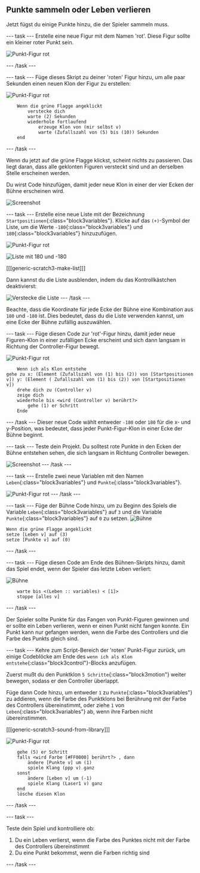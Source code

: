 ## Punkte sammeln oder Leben verlieren

Jetzt fügst du einige Punkte hinzu, die der Spieler sammeln muss.

--- task --- Erstelle eine neue Figur mit dem Namen 'rot'. Diese Figur sollte ein kleiner roter Punkt sein.

![Punkt-Figur rot](images/dots-red.png)

--- /task ---

--- task --- Füge dieses Skript zu deiner 'roten' Figur hinzu, um alle paar Sekunden einen neuen Klon der Figur zu erstellen:

![Punkt-Figur rot](images/red-sprite.png)

```blocks3
    Wenn die grüne Flagge angeklickt
        verstecke dich
        warte (2) Sekunden
        wiederhole fortlaufend 
            erzeuge Klon von (mir selbst v)
            warte (Zufallszahl von (5) bis (10)) Sekunden
    end
```

--- /task ---

Wenn du jetzt auf die grüne Flagge klickst, scheint nichts zu passieren. Das liegt daran, dass alle geklonten Figuren versteckt sind und an derselben Stelle erscheinen werden.

Du wirst Code hinzufügen, damit jeder neue Klon in einer der vier Ecken der Bühne erscheinen wird.

![Screenshot](images/dots-start.png)

--- task --- Erstelle eine neue Liste mit der Bezeichnung `Startpositionen`{:class="block3variables"}. Klicke auf das `(+)`-Symbol der Liste, um die Werte `-180`{:class="block3variables"} und `180`{:class="block3variables"} hinzuzufügen.

![Punkt-Figur rot](images/red-sprite.png)

![Liste mit 180 und -180](images/dots-list.png)

[[[generic-scratch3-make-list]]]

Dann kannst du die Liste ausblenden, indem du das Kontrollkästchen deaktivierst:

![Verstecke die Liste](images/hide-list.png) --- /task ---

Beachte, dass die Koordinate für jede Ecke der Bühne eine Kombination aus `180` und `-180` ist. Dies bedeutet, dass du die Liste verwenden kannst, um eine Ecke der Bühne zufällig auszuwählen.

--- task --- Füge diesen Code zur 'rot'-Figur hinzu, damit jeder neue Figuren-Klon in einer zufälligen Ecke erscheint und sich dann langsam in Richtung der Controller-Figur bewegt.

![Punkt-Figur rot](images/red-sprite.png)

```blocks3
    Wenn ich als Klon entstehe
gehe zu x: (Element (Zufallszahl von (1) bis (2)) von [Startpositionen v]) y: (Element ( Zufallszahl von (1) bis (2)) von [Startpositionen v])
    drehe dich zu (Controller v)
    zeige dich
    wiederhole bis <wird (Controller v) berührt?>
        gehe (1) er Schritt
    Ende
```

--- /task --- Dieser neue Code wählt entweder `-180` oder `180` für die x- und y-Position, was bedeutet, dass jeder Punkt-Figur-Klon in einer Ecke der Bühne beginnt.

--- task --- Teste dein Projekt. Du solltest rote Punkte in den Ecken der Bühne entstehen sehen, die sich langsam in Richtung Controller bewegen.

![Screenshot](images/dots-red-test.png) --- /task ---

--- task --- Erstelle zwei neue Variablen mit den Namen `Leben`{:class="block3variables"} und `Punkte`{:class="block3variables"}.

![Punkt-Figur rot](images/red-sprite.png) --- /task ---

--- task --- Füge der Bühne Code hinzu, um zu Beginn des Spiels die Variable `Leben`{:class="block3variables"} auf `3` und die Variable `Punkte`{:class="block3variables"} auf `0` zu setzen. ![Bühne](images/stage-sprite.png)

```blocks3
Wenn die grüne Flagge angeklickt
setze [Leben v] auf (3)
setze [Punkte v] auf (0)
```

--- /task ---

--- task --- Füge diesen Code am Ende des Bühnen-Skripts hinzu, damit das Spiel endet, wenn der Spieler das letzte Leben verliert:

![Bühne](images/stage-sprite.png)

```blocks3
    warte bis <(Leben :: variables) < [1]>
    stoppe [alles v]
```

--- /task ---

Der Spieler sollte Punkte für das Fangen von Punkt-Figuren gewinnen und er sollte ein Leben verlieren, wenn er einen Punkt nicht fangen konnte. Ein Punkt kann nur gefangen werden, wenn die Farbe des Controllers und die Farbe des Punkts gleich sind.

--- task --- Kehre zum Script-Bereich der 'roten' Punkt-Figur zurück, um einige Codeblöcke am Ende des `wenn ich als Klon entstehe`{:class="block3control"}-Blocks anzufügen.

Zuerst mußt du den Punktklon `5 Schritte`{:class="block3motion"} weiter bewegen, sodass er den Controller überlappt.

Füge dann Code hinzu, um entweder `1` zu `Punkte`{:class="block3variables"} zu addieren, wenn die Farbe des Punktklons bei Berührung mit der Farbe des Controllers übereinstimmt, oder ziehe `1` von `Leben`{:class="block3variables"} ab, wenn ihre Farben nicht übereinstimmen.

[[[generic-scratch3-sound-from-library]]]

![Punkt-Figur rot](images/red-sprite.png)

```blocks3
    gehe (5) er Schritt
    falls <wird Farbe [#FF0000] berührt?> , dann
        ändere [Punkte v] um (1)
        spiele Klang (ppp v) ganz
    sonst
        ändere [Leben v] um (-1)
        spiele Klang (Laser1 v) ganz
    end
    lösche diesen Klon
```

--- /task ---

--- task ---

Teste dein Spiel und kontrolliere ob:

1. Du ein Leben verlierst, wenn die Farbe des Punktes nicht mit der Farbe des Controllers übereinstimmt
2. Du eine Punkt bekommst, wenn die Farben richtig sind

--- /task ---